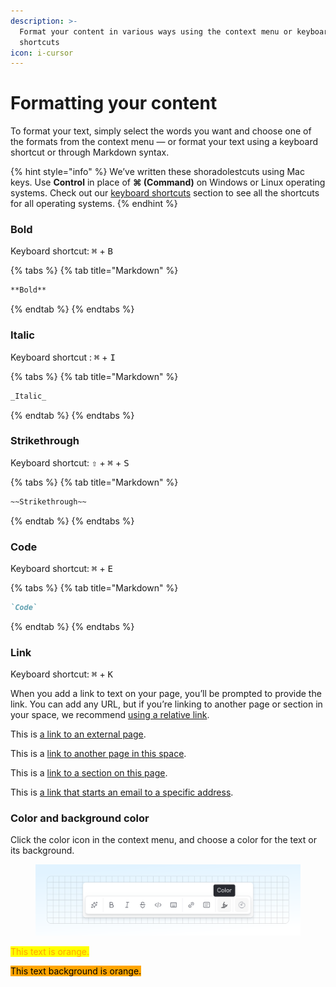 ```yaml
---
description: >-
  Format your content in various ways using the context menu or keyboard
  shortcuts
icon: i-cursor
---
```


# Formatting your content

To format your text, simply select the words you want and choose one of the formats from the context menu — or format your text using a keyboard shortcut or through Markdown syntax.

{% hint style="info" %}
We’ve written these shoradolestcuts using Mac keys. Use **Control** in place of **⌘ (Command)** on Windows or Linux operating systems. Check out our [keyboard shortcuts](../../resources/keyboard-shortcuts.md) section to see all the shortcuts for all operating systems.
{% endhint %}

### Bold

Keyboard shortcut: <kbd>⌘</kbd> + <kbd>B</kbd>

{% tabs %}
{% tab title="Markdown" %}
```markdown
**Bold**
```
{% endtab %}
{% endtabs %}

### Italic

Keyboard shortcut : <kbd>⌘</kbd> + <kbd>I</kbd>

{% tabs %}
{% tab title="Markdown" %}
```markdown
_Italic_
```
{% endtab %}
{% endtabs %}

### Strikethrough

Keyboard shortcut: <kbd>⇧</kbd> + <kbd>⌘</kbd> + <kbd>S</kbd>

{% tabs %}
{% tab title="Markdown" %}
```markdown
~~Strikethrough~~
```
{% endtab %}
{% endtabs %}

### Code

Keyboard shortcut: <kbd>⌘</kbd> + <kbd>E</kbd>

{% tabs %}
{% tab title="Markdown" %}
```markdown
`Code`
```
{% endtab %}
{% endtabs %}

### Link

Keyboard shortcut: <kbd>⌘</kbd> + <kbd>K</kbd>

When you add a link to text on your page, you’ll be prompted to provide the link. You can add any URL, but if you’re linking to another page or section in your space, we recommend [using a relative link](inline.md#relative-links).

This is [a link to an external page](https://www.gitbook.com).

This is a [link to another page in this space](../blocks/).

This is a [link to a section on this page](./#code).

This is [a link that starts an email to a specific address](mailto:support@gitbook.com).

### Color and background color

Click the color icon in the context menu, and choose a color for the text or its background.

<figure><img src="../../.gitbook/assets/21_03_25_format-color.svg" alt=""><figcaption></figcaption></figure>

<mark style="color:orange;">This text is orange.</mark>

<mark style="background-color:orange;">This text background is orange.</mark>
